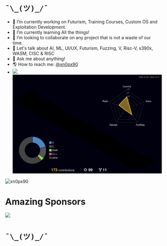 # ```¯\_(ツ)_/¯``` 
- 🔭 I’m currently working on Futurism, Training Courses, Custom OS and Exploitation Development.
- 🌱 I’m currently learning All the things!
- 👯 I’m looking to collaborate on any project that is not a waste of our time.
- 🤔 Let's talk about AI, ML, UI/UX, Futurism, Fuzzing, V, Risc-V, s390x, WASM, CISC & RISC
- 💬 Ask me about anything!
- 🌎 How to reach me: [@xn0px90](https://x.com/xn0px90)
- [![](https://img.shields.io/static/v1?label=Sponsor&message=%E2%9D%A4&logo=GitHub&color=%23fe8e86)](https://github.com/sponsors/xn0px90)
![](./profile-3d-contrib/profile-night-rainbow.svg)

<p align="left"> <img src="https://komarev.com/ghpvc/?username=xn0px90&label=Profile%20views&color=0e75b6&style=flat" alt="xn0px90" /> </p>

# Amazing Sponsors 

![](https://avatars.githubusercontent.com/u/87086734?s=200&v=4)
# ```¯\_(ツ)_/¯``` 
